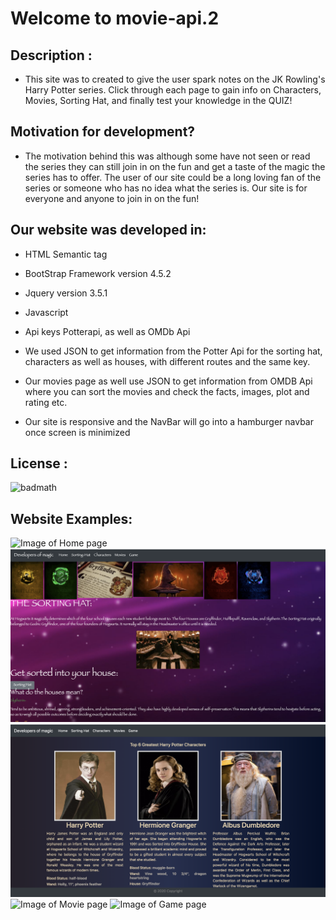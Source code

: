 # Welcome to movie-api.2
## Description :
* This site was to created to give the user spark notes on the JK Rowling's Harry Potter series. Click through each page to gain info on Characters, Movies, Sorting Hat, and finally test your knowledge in the QUIZ!

## Motivation for development? 
* The motivation behind this was although some have not seen or read the series they can still join in on the fun and get a taste of the magic the series has to offer. The user of our site could be a long loving fan of the series or someone who has no idea what the series is. Our site is for everyone and anyone to join in on the fun!

## Our website was developed in:
* HTML Semantic tag
* BootStrap Framework version 4.5.2
* Jquery version 3.5.1
* Javascript
* Api keys Potterapi, as well as OMDb Api

* We used JSON to get information from the Potter Api for the sorting hat, characters as well as  houses, with different routes and the same key.

* Our movies page as well use JSON to get information from OMDB Api where you can sort the movies and check the facts, images, plot and rating etc.

* Our site is responsive and the NavBar will go into a hamburger navbar once screen is minimized
## License :
![badmath](https://img.shields.io/badge/license-${data.license}-green)
## Website Examples:
![Image of Home page](assets/HomePage.png)
![Image of Sorting-Hat page](assets/SortingHatPage.png)
![Image of Character page](assets/CharacterPage.png)
![Image of Movie page](assets/Moviepage.png)
![Image of Game page](assets/GamePage.png)


